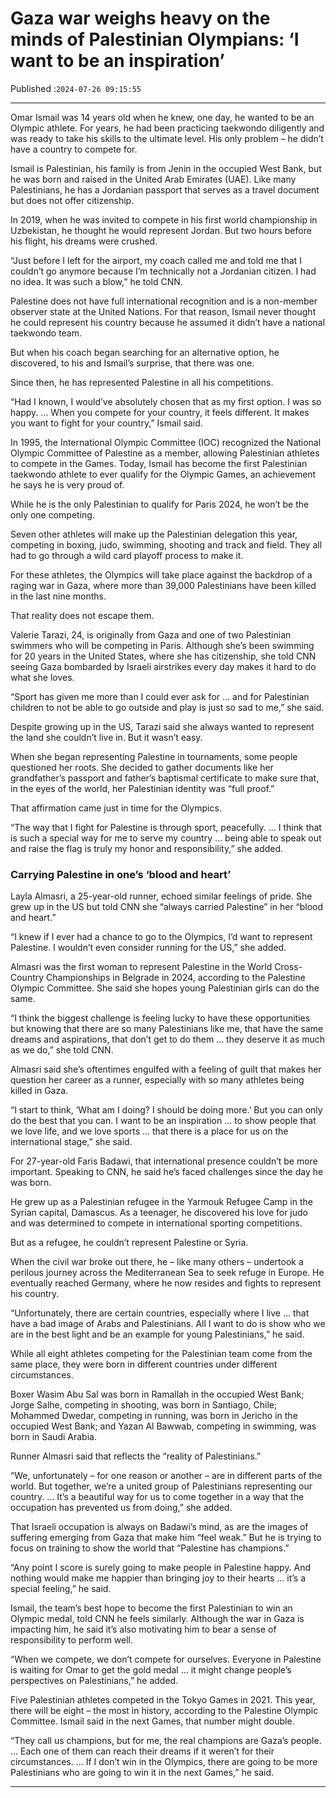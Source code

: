 # Gaza war weighs heavy on the minds of Palestinian Olympians: ‘I want to be an inspiration’

Published :`2024-07-26 09:15:55`

---

Omar Ismail was 14 years old when he knew, one day, he wanted to be an Olympic athlete. For years, he had been practicing taekwondo diligently and was ready to take his skills to the ultimate level. His only problem – he didn’t have a country to compete for.

Ismail is Palestinian, his family is from Jenin in the occupied West Bank, but he was born and raised in the United Arab Emirates (UAE). Like many Palestinians, he has a Jordanian passport that serves as a travel document but does not offer citizenship.

In 2019, when he was invited to compete in his first world championship in Uzbekistan, he thought he would represent Jordan. But two hours before his flight, his dreams were crushed.

“Just before I left for the airport, my coach called me and told me that I couldn’t go anymore because I’m technically not a Jordanian citizen. I had no idea. It was such a blow,” he told CNN.

Palestine does not have full international recognition and is a non-member observer state at the United Nations. For that reason, Ismail never thought he could represent his country because he assumed it didn’t have a national taekwondo team.

But when his coach began searching for an alternative option, he discovered, to his and Ismail’s surprise, that there was one.

Since then, he has represented Palestine in all his competitions.

“Had I known, I would’ve absolutely chosen that as my first option. I was so happy. … When you compete for your country, it feels different. It makes you want to fight for your country,” Ismail said.

In 1995, the International Olympic Committee (IOC) recognized the National Olympic Committee of Palestine as a member, allowing Palestinian athletes to compete in the Games. Today, Ismail has become the first Palestinian taekwondo athlete to ever qualify for the Olympic Games, an achievement he says he is very proud of.

While he is the only Palestinian to qualify for Paris 2024, he won’t be the only one competing.

Seven other athletes will make up the Palestinian delegation this year, competing in boxing, judo, swimming, shooting and track and field. They all had to go through a wild card playoff process to make it.

For these athletes, the Olympics will take place against the backdrop of a raging war in Gaza, where more than 39,000 Palestinians have been killed in the last nine months.

That reality does not escape them.

Valerie Tarazi, 24, is originally from Gaza and one of two Palestinian swimmers who will be competing in Paris. Although she’s been swimming for 20 years in the United States, where she has citizenship, she told CNN seeing Gaza bombarded by Israeli airstrikes every day makes it hard to do what she loves.

“Sport has given me more than I could ever ask for … and for Palestinian children to not be able to go outside and play is just so sad to me,” she said.

Despite growing up in the US, Tarazi said she always wanted to represent the land she couldn’t live in. But it wasn’t easy.

When she began representing Palestine in tournaments, some people questioned her roots. She decided to gather documents like her grandfather’s passport and father’s baptismal certificate to make sure that, in the eyes of the world, her Palestinian identity was “full proof.”

That affirmation came just in time for the Olympics.

“The way that I fight for Palestine is through sport, peacefully. … I think that is such a special way for me to serve my country … being able to speak out and raise the flag is truly my honor and responsibility,” she added.

### Carrying Palestine in one’s ‘blood and heart’

Layla Almasri, a 25-year-old runner, echoed similar feelings of pride. She grew up in the US but told CNN she “always carried Palestine” in her “blood and heart.”

“I knew if I ever had a chance to go to the Olympics, I’d want to represent Palestine. I wouldn’t even consider running for the US,” she added.

Almasri was the first woman to represent Palestine in the World Cross-Country Championships in Belgrade in 2024, according to the Palestine Olympic Committee. She said she hopes young Palestinian girls can do the same.

“I think the biggest challenge is feeling lucky to have these opportunities but knowing that there are so many Palestinians like me, that have the same dreams and aspirations, that don’t get to do them … they deserve it as much as we do,” she told CNN.

Almasri said she’s oftentimes engulfed with a feeling of guilt that makes her question her career as a runner, especially with so many athletes being killed in Gaza.

“I start to think, ‘What am I doing? I should be doing more.’ But you can only do the best that you can. I want to be an inspiration … to show people that we love life, and we love sports … that there is a place for us on the international stage,” she said.

For 27-year-old Faris Badawi, that international presence couldn’t be more important. Speaking to CNN, he said he’s faced challenges since the day he was born.

He grew up as a Palestinian refugee in the Yarmouk Refugee Camp in the Syrian capital, Damascus. As a teenager, he discovered his love for judo and was determined to compete in international sporting competitions.

But as a refugee, he couldn’t represent Palestine or Syria.

When the civil war broke out there, he – like many others – undertook a perilous journey across the Mediterranean Sea to seek refuge in Europe. He eventually reached Germany, where he now resides and fights to represent his country.

“Unfortunately, there are certain countries, especially where I live … that have a bad image of Arabs and Palestinians. All I want to do is show who we are in the best light and be an example for young Palestinians,” he said.

While all eight athletes competing for the Palestinian team come from the same place, they were born in different countries under different circumstances.

Boxer Wasim Abu Sal was born in Ramallah in the occupied West Bank; Jorge Salhe, competing in shooting, was born in Santiago, Chile; Mohammed Dwedar, competing in running, was born in Jericho in the occupied West Bank; and Yazan Al Bawwab, competing in swimming, was born in Saudi Arabia.

Runner Almasri said that reflects the “reality of Palestinians.”

“We, unfortunately – for one reason or another – are in different parts of the world. But together, we’re a united group of Palestinians representing our country. … It’s a beautiful way for us to come together in a way that the occupation has prevented us from doing,” she added.

That Israeli occupation is always on Badawi’s mind, as are the images of suffering emerging from Gaza that make him “feel weak.” But he is trying to focus on training to show the world that “Palestine has champions.”

“Any point I score is surely going to make people in Palestine happy. And nothing would make me happier than bringing joy to their hearts … it’s a special feeling,” he said.

Ismail, the team’s best hope to become the first Palestinian to win an Olympic medal, told CNN he feels similarly. Although the war in Gaza is impacting him, he said it’s also motivating him to bear a sense of responsibility to perform well.

“When we compete, we don’t compete for ourselves. Everyone in Palestine is waiting for Omar to get the gold medal … it might change people’s perspectives on Palestinians,” he added.

Five Palestinian athletes competed in the Tokyo Games in 2021. This year, there will be eight – the most in history, according to the Palestine Olympic Committee. Ismail said in the next Games, that number might double.

“They call us champions, but for me, the real champions are Gaza’s people. … Each one of them can reach their dreams if it weren’t for their circumstances. … If I don’t win in the Olympics, there are going to be more Palestinians who are going to win it in the next Games,” he said.

---

